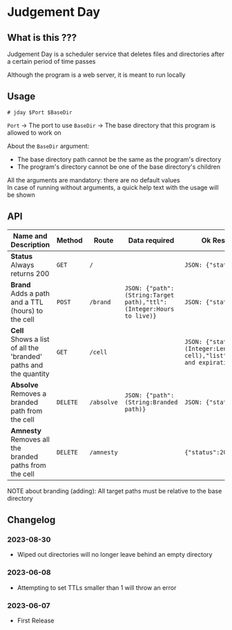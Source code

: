 # Judgement Day

## What is this ???

Judgement Day is a scheduler service that deletes files and directories after a certain period of time passes

Although the program is a web server, it is meant to run locally

## Usage

```
# jday $Port $BaseDir
```
`Port` → The port to use
`BaseDir` → The base directory that this program is allowed to work on

About the `BaseDir` argument: 
- The base directory path cannot be the same as the program's directory
- The program's directory cannot be one of the base directory's children

All the arguments are mandatory: there are no default values<br>
In case of running without arguments, a quick help text with the usage will be shown

## API

|Name and Description|Method|Route|Data required|Ok Response (200)|Err Response (4xx)|
|-|-|-|-|-|-|
|**Status**<br />Always returns 200|`GET`|`/`||`JSON: {"status":200}`||
|**Brand**<br />Adds a path and a TTL (hours) to the cell|`POST`|`/brand`|`JSON: {"path":(String:Target path),"ttl":(Integer:Hours to live)}`|`JSON: {"status":200}`|`JSON: {"status":4xx,"msg":"Error message"}`|
|**Cell**<br />Shows a list of all the 'branded' paths and the quantity|`GET`|`/cell`||`JSON: {"status":200,"qtty":(Integer:Length of the cell),"list":List(List:Paths and expiration dates)}`|`JSON: {"status":4xx,"msg":"Error message"}`|
|**Absolve**<br />Removes a branded path from the cell|`DELETE`|`/absolve`|`JSON: {"path":(String:Branded path)}`|`JSON: {"status":200}`|`JSON: {"status":4xx,"msg":"Error message"}`|
|**Amnesty**<br />Removes all the branded paths from the cell|`DELETE`|`/amnesty`||`{"status":200}`|`JSON: {"status":4xx,"msg":"Error message"}`|

NOTE about branding (adding): All target paths must be relative to the base directory

## Changelog

### 2023-08-30

- Wiped out directories will no longer leave behind an empty directory

### 2023-06-08

- Attempting to set TTLs smaller than 1 will throw an error

### 2023-06-07

- First Release

